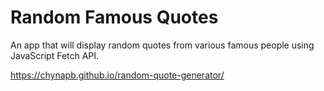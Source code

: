 # Random Famous Quotes

An app that will display random quotes from various famous people using JavaScript Fetch API.

https://chynapb.github.io/random-quote-generator/
